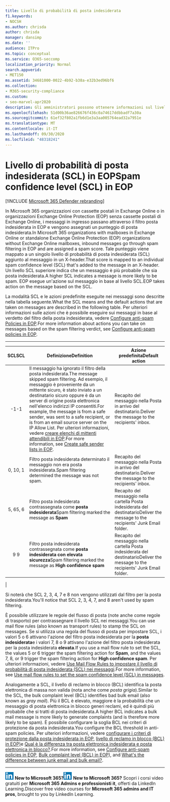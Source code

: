 ```yaml
---
title: Livello di probabilità di posta indesiderata
f1.keywords:
- NOCSH
ms.author: chrisda
author: chrisda
manager: dansimp
ms.date: ''
audience: ITPro
ms.topic: conceptual
ms.service: O365-seccomp
localization_priority: Normal
search.appverid:
- MET150
ms.assetid: 34681000-0022-4b92-b38a-e32b3ed96bf6
ms.collection:
- M365-security-compliance
ms.custom:
- seo-marvel-apr2020
description: Gli amministratori possono ottenere informazioni sul livello di probabilità di posta indesiderata applicato ai messaggi in Exchange Online Protection (EOP).
ms.openlocfilehash: 51d00b36ae826676f436c0a74617ddbbadf7a30a
ms.sourcegitcommit: 61ef32f802a1fb6d1e3a3aa005764ead32a7951e
ms.translationtype: MT
ms.contentlocale: it-IT
ms.lasthandoff: 09/30/2020
ms.locfileid: "48318241"
---
```

# <a name="spam-confidence-level-scl-in-eop"></a><span data-ttu-id="bfb77-103">Livello di probabilità di posta indesiderata (SCL) in EOP</span><span class="sxs-lookup"><span data-stu-id="bfb77-103">Spam confidence level (SCL) in EOP</span></span>

[!INCLUDE [Microsoft 365 Defender rebranding](../includes/microsoft-defender-for-office.md)]


<span data-ttu-id="bfb77-104">In Microsoft 365 organizzazioni con cassette postali in Exchange Online o in organizzazioni Exchange Online Protection (EOP) senza cassette postali di Exchange Online, i messaggi in ingresso passano attraverso il filtro posta indesiderata in EOP e vengono assegnati un punteggio di posta indesiderata.</span><span class="sxs-lookup"><span data-stu-id="bfb77-104">In Microsoft 365 organizations with mailboxes in Exchange Online or standalone Exchange Online Protection (EOP) organizations without Exchange Online mailboxes, inbound messages go through spam filtering in EOP and are assigned a spam score.</span></span> <span data-ttu-id="bfb77-105">Tale punteggio viene mappato a un singolo livello di probabilità di posta indesiderata (SCL) aggiunto al messaggio in un X-header.</span><span class="sxs-lookup"><span data-stu-id="bfb77-105">That score is mapped to an individual spam confidence level (SCL) that's added to the message in an X-header.</span></span> <span data-ttu-id="bfb77-106">Un livello SCL superiore indica che un messaggio è più probabile che sia posta indesiderata.</span><span class="sxs-lookup"><span data-stu-id="bfb77-106">A higher SCL indicates a message is more likely to be spam.</span></span> <span data-ttu-id="bfb77-107">EOP esegue un'azione sul messaggio in base al livello SCL.</span><span class="sxs-lookup"><span data-stu-id="bfb77-107">EOP takes action on the message based on the SCL.</span></span>

<span data-ttu-id="bfb77-108">La modalità SCL e le azioni predefinite eseguite nei messaggi sono descritte nella tabella seguente.</span><span class="sxs-lookup"><span data-stu-id="bfb77-108">What the SCL means and the default actions that are taken on messages are described in the following table.</span></span> <span data-ttu-id="bfb77-109">Per ulteriori informazioni sulle azioni che è possibile eseguire sui messaggi in base al verdetto del filtro della posta indesiderata, vedere [Configure anti-spam Policies in EOP](configure-your-spam-filter-policies.md).</span><span class="sxs-lookup"><span data-stu-id="bfb77-109">For more information about actions you can take on messages based on the spam filtering verdict, see [Configure anti-spam policies in EOP](configure-your-spam-filter-policies.md).</span></span>

****

|<span data-ttu-id="bfb77-110">SCL</span><span class="sxs-lookup"><span data-stu-id="bfb77-110">SCL</span></span>|<span data-ttu-id="bfb77-111">Definizione</span><span class="sxs-lookup"><span data-stu-id="bfb77-111">Definition</span></span>|<span data-ttu-id="bfb77-112">Azione predefinita</span><span class="sxs-lookup"><span data-stu-id="bfb77-112">Default action</span></span>|
|:---:|---|---|
|<span data-ttu-id="bfb77-113">-1</span><span class="sxs-lookup"><span data-stu-id="bfb77-113">-1</span></span>|<span data-ttu-id="bfb77-114">Il messaggio ha ignorato il filtro della posta indesiderata.</span><span class="sxs-lookup"><span data-stu-id="bfb77-114">The message skipped spam filtering.</span></span> <span data-ttu-id="bfb77-115">Ad esempio, il messaggio è proveniente da un mittente sicuro, è stato inviato a un destinatario sicuro oppure è da un server di origine posta elettronica nell'elenco indirizzi IP consentiti.</span><span class="sxs-lookup"><span data-stu-id="bfb77-115">For example, the message is from a safe sender, was sent to a safe recipient, or is from an email source server on the IP Allow List.</span></span> <span data-ttu-id="bfb77-116">Per ulteriori informazioni, vedere [creare elenchi di mittenti attendibili in EOP](create-safe-sender-lists-in-office-365.md).</span><span class="sxs-lookup"><span data-stu-id="bfb77-116">For more information, see [Create safe sender lists in EOP](create-safe-sender-lists-in-office-365.md).</span></span>|<span data-ttu-id="bfb77-117">Recapito del messaggio nella Posta in arrivo del destinatario.</span><span class="sxs-lookup"><span data-stu-id="bfb77-117">Deliver the message to the recipients' inbox.</span></span>|
|<span data-ttu-id="bfb77-118">0, 1</span><span class="sxs-lookup"><span data-stu-id="bfb77-118">0, 1</span></span>|<span data-ttu-id="bfb77-119">Filtro posta indesiderata determinato il messaggio non era posta indesiderata.</span><span class="sxs-lookup"><span data-stu-id="bfb77-119">Spam filtering determined the message was not spam.</span></span>|<span data-ttu-id="bfb77-120">Recapito del messaggio nella Posta in arrivo del destinatario.</span><span class="sxs-lookup"><span data-stu-id="bfb77-120">Deliver the message to the recipients' inbox.</span></span>|
|<span data-ttu-id="bfb77-121">5, 6</span><span class="sxs-lookup"><span data-stu-id="bfb77-121">5, 6</span></span>|<span data-ttu-id="bfb77-122">Filtro posta indesiderata contrassegnata come **posta indesiderata**</span><span class="sxs-lookup"><span data-stu-id="bfb77-122">Spam filtering marked the message as **Spam**</span></span>|<span data-ttu-id="bfb77-123">Recapito del messaggio nella cartella Posta indesiderata del destinatario</span><span class="sxs-lookup"><span data-stu-id="bfb77-123">Deliver the message to the recipients' Junk Email folder.</span></span>|
|<span data-ttu-id="bfb77-124">9 </span><span class="sxs-lookup"><span data-stu-id="bfb77-124">9</span></span>|<span data-ttu-id="bfb77-125">Filtro posta indesiderata contrassegnata come **posta indesiderata con elevata sicurezza**</span><span class="sxs-lookup"><span data-stu-id="bfb77-125">Spam filtering marked the message as **High confidence spam**</span></span>|<span data-ttu-id="bfb77-126">Recapito del messaggio nella cartella Posta indesiderata del destinatario</span><span class="sxs-lookup"><span data-stu-id="bfb77-126">Deliver the message to the recipients' Junk Email folder.</span></span>|
|

<span data-ttu-id="bfb77-127">Si noterà che SCL 2, 3, 4, 7 e 8 non vengono utilizzati dal filtro per la posta indesiderata.</span><span class="sxs-lookup"><span data-stu-id="bfb77-127">You'll notice that SCL 2, 3, 4, 7, and 8 aren't used by spam filtering.</span></span>

<span data-ttu-id="bfb77-128">È possibile utilizzare le regole del flusso di posta (note anche come regole di trasporto) per contrassegnare il livello SCL nei messaggi.</span><span class="sxs-lookup"><span data-stu-id="bfb77-128">You can use mail flow rules (also known as transport rules) to stamp the SCL on messages.</span></span> <span data-ttu-id="bfb77-129">Se si utilizza una regola del flusso di posta per impostare SCL, i valori 5 o 6 attivano l'azione del filtro posta indesiderata per la **posta indesiderata**e i valori 7, 8 o 9 attivano l'azione del filtro posta indesiderata per la posta indesiderata **elevata**.</span><span class="sxs-lookup"><span data-stu-id="bfb77-129">If you use a mail flow rule to set the SCL, the values 5 or 6 trigger the spam filtering action for **Spam**, and the values 7, 8, or 9 trigger the spam filtering action for **High confidence spam**.</span></span> <span data-ttu-id="bfb77-130">Per ulteriori informazioni, vedere [Use Mail Flow Rules to impostare il livello di probabilità di posta indesiderata (SCL) nei messaggi](use-mail-flow-rules-to-set-the-spam-confidence-level-scl-in-messages.md).</span><span class="sxs-lookup"><span data-stu-id="bfb77-130">For more information, see [Use mail flow rules to set the spam confidence level (SCL) in messages](use-mail-flow-rules-to-set-the-spam-confidence-level-scl-in-messages.md).</span></span>

<span data-ttu-id="bfb77-131">Analogamente a SCL, il livello di reclamo in blocco (BCL) identifica la posta elettronica di massa non valida (nota anche come _posta grigia_).</span><span class="sxs-lookup"><span data-stu-id="bfb77-131">Similar to the SCL, the bulk complaint level (BCL) identifies bad bulk email (also known as _gray mail_).</span></span> <span data-ttu-id="bfb77-132">Più il BCL è elevato, maggiore è la probabilità che un messaggio di posta elettronica in blocco generi reclami, ed è quindi più probabile che si tratti di posta indesiderata.</span><span class="sxs-lookup"><span data-stu-id="bfb77-132">A higher BCL indicates a bulk mail message is more likely to generate complaints (and is therefore more likely to be spam).</span></span> <span data-ttu-id="bfb77-133">È possibile configurare la soglia BCL nei criteri di protezione da posta indesiderata.</span><span class="sxs-lookup"><span data-stu-id="bfb77-133">You configure the BCL threshold in anti-spam policies.</span></span> <span data-ttu-id="bfb77-134">Per ulteriori informazioni, vedere [configurare i criteri di protezione dalla posta indesiderata in EOP](configure-your-spam-filter-policies.md), [livello di reclamo in blocco (BCL) in EOP)](bulk-complaint-level-values.md)e [Qual è la differenza tra posta elettronica indesiderata e posta elettronica in blocco?](what-s-the-difference-between-junk-email-and-bulk-email.md).</span><span class="sxs-lookup"><span data-stu-id="bfb77-134">For more information, see [Configure anti-spam policies in EOP](configure-your-spam-filter-policies.md), [Bulk complaint level (BCL) in EOP)](bulk-complaint-level-values.md), and [What's the difference between junk email and bulk email?](what-s-the-difference-between-junk-email-and-bulk-email.md).</span></span>

****

<span data-ttu-id="bfb77-135">![L'icona breve per LinkedIn Learning ](../../media/eac8a413-9498-4220-8544-1e37d1aaea13.png) **New to Microsoft 365?**</span><span class="sxs-lookup"><span data-stu-id="bfb77-135">![The short icon for LinkedIn Learning](../../media/eac8a413-9498-4220-8544-1e37d1aaea13.png) **New to Microsoft 365?**</span></span> <span data-ttu-id="bfb77-136">Scopri i corsi video gratuiti per **Microsoft 365 Admins e professionisti it**, offerti da LinkedIn Learning.</span><span class="sxs-lookup"><span data-stu-id="bfb77-136">Discover free video courses for **Microsoft 365 admins and IT pros**, brought to you by LinkedIn Learning.</span></span>
